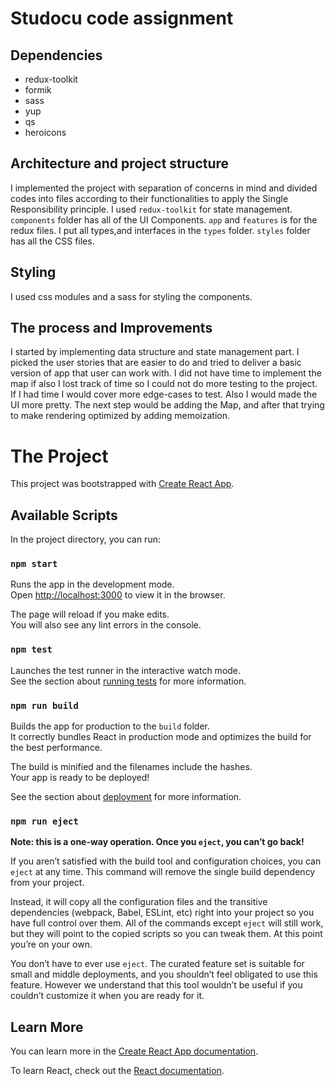 # Studocu code assignment

## Dependencies
- redux-toolkit
- formik
- sass
- yup
- qs
- heroicons


## Architecture and project structure

I implemented the project with separation of concerns in mind and divided codes into files according to their functionalities to apply the Single Responsibility principle. I used `redux-toolkit` for state management. `components` folder has all of the UI Components. `app` and `features` is for the redux files.  I put all types,and interfaces in the `types` folder. `styles` folder has all the CSS files. 

## Styling

I used css modules and a sass for styling the components.
 
## The process and Improvements

I started by implementing data structure and state management part. I picked the user stories that are easier to do and tried to deliver a basic version of app that user can work with. I did not have time to implement the map if also I lost track of time so I could not do more testing to the project. If I had time I would cover more edge-cases to test. Also I would made the UI more pretty. The next step would be adding the Map, and after that trying to make rendering optimized by adding memoization. 


# The Project

This project was bootstrapped with [Create React App](https://github.com/facebook/create-react-app).

## Available Scripts

In the project directory, you can run:

### `npm start`

Runs the app in the development mode.\
Open [http://localhost:3000](http://localhost:3000) to view it in the browser.

The page will reload if you make edits.\
You will also see any lint errors in the console.

### `npm test`

Launches the test runner in the interactive watch mode.\
See the section about [running tests](https://facebook.github.io/create-react-app/docs/running-tests) for more information.

### `npm run build`

Builds the app for production to the `build` folder.\
It correctly bundles React in production mode and optimizes the build for the best performance.

The build is minified and the filenames include the hashes.\
Your app is ready to be deployed!

See the section about [deployment](https://facebook.github.io/create-react-app/docs/deployment) for more information.

### `npm run eject`

**Note: this is a one-way operation. Once you `eject`, you can’t go back!**

If you aren’t satisfied with the build tool and configuration choices, you can `eject` at any time. This command will remove the single build dependency from your project.

Instead, it will copy all the configuration files and the transitive dependencies (webpack, Babel, ESLint, etc) right into your project so you have full control over them. All of the commands except `eject` will still work, but they will point to the copied scripts so you can tweak them. At this point you’re on your own.

You don’t have to ever use `eject`. The curated feature set is suitable for small and middle deployments, and you shouldn’t feel obligated to use this feature. However we understand that this tool wouldn’t be useful if you couldn’t customize it when you are ready for it.

## Learn More

You can learn more in the [Create React App documentation](https://facebook.github.io/create-react-app/docs/getting-started).

To learn React, check out the [React documentation](https://reactjs.org/).
